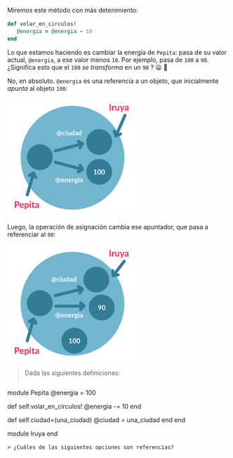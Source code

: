 Miremos este método con más detenimiento: 

```ruby
def volar_en_circulos!
   @energia = @energia - 10
end
```

Lo que estamos haciendo es cambiar la energía de `Pepita`: pasa de su valor actual, `@energia`, a ese valor menos `10`. Por ejemplo, pasa de `100` a `90`. ¿Significa esto que el `100` _se transforma_ en un `90` ? :frowning: :thought_balloon:

No, en absoluto. `@energia` es una referencia a un objeto, que inicialmente _apunta_  al objeto `100`:

<img src="https://raw.githubusercontent.com/MumukiProject/mumuki-guia-ruby-referencias/master/assets/objetos_4_1616781381589.8.svg" alt="Múltiples referencias" width="300" height="auto">

Luego, la operación de asignación cambia ese apuntador, que pasa a referenciar al `90`:

<img src="https://raw.githubusercontent.com/MumukiProject/mumuki-guia-ruby-referencias/master/assets/objetos_4_1616781410661.9.svg" alt="Múltiples referencias" width="300" height="auto">

> Dada las siguientes definiciones:
>
>``` ruby
module Pepita
  @energia = 100
>
  def self.volar_en_circulos!
    @energia -= 10
  end
>
  def self.ciudad=(una_ciudad)
    @ciudad = una_ciudad
  end
end
>
module Iruya
end
```
> ¿Cuáles de las siguientes opciones son referencias?
